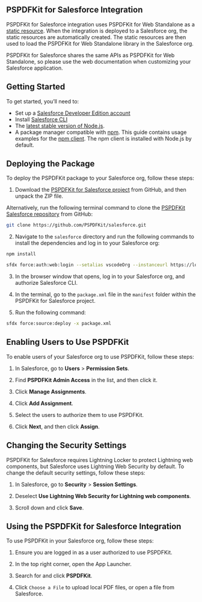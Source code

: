 ## PSPDFKit for Salesforce Integration

PSPDFKit for Salesforce integration uses PSPDFKit for Web Standalone as a [static resource][]. When the integration is deployed to a Salesforce org, the static resources are automatically created. The static resources are then used to load the PSPDFKit for Web Standalone library in the Salesforce org.

PSPDFKit for Salesforce shares the same APIs as PSPDFKit for Web Standalone, so please use the web documentation when customizing your Salesforce application.

## Getting Started

To get started, you’ll need to:

- Set up a [Salesforce Developer Edition account][developer account]
- Install [Salesforce CLI][]
- The [latest stable version of Node.js][node.js].
- A package manager compatible with [npm][about-npm]. This guide contains usage examples for the [npm client][npm-client]. The npm client is installed with Node.js by default.

## Deploying the Package

To deploy the PSPDFKit package to your Salesforce org, follow these steps:

1. Download the [PSPDFKit for Salesforce project][repo] from GitHub, and then unpack the ZIP file.

Alternatively, run the following terminal command to clone the [PSPDFKit Salesforce repository][repo] from GitHub:

```bash
git clone https://github.com/PSPDFKit/salesforce.git
```

2. Navigate to the `salesforce` directory and run the following commands to install the dependencies and log in to your Salesforce org:

```bash
npm install

sfdx force:auth:web:login --setalias vscodeOrg --instanceurl https://login.salesforce.com --setdefaultusername
```

3. In the browser window that opens, log in to your Salesforce org, and authorize Salesforce CLI.

4. In the terminal, go to the `package.xml` file in the `manifest` folder within the PSPDFKit for Salesforce project.

5. Run the following command:

```bash
sfdx force:source:deploy -x package.xml
```

## Enabling Users to Use PSPDFKit

To enable users of your Salesforce org to use PSPDFKit, follow these steps:

1. In Salesforce, go to **Users** > **Permission Sets**.

2. Find **PSPDFKit Admin Access** in the list, and then click it.

3. Click **Manage Assignments**.

4. Click **Add Assignment**.

5. Select the users to authorize them to use PSPDFKit.

6. Click **Next**, and then click **Assign**.

## Changing the Security Settings

PSPDFKit for Salesforce requires Lightning Locker to protect Lightning web components, but Salesforce uses Lightning Web Security by default. To change the default security settings, follow these steps:

1. In Salesforce, go to **Security** > **Session Settings**.

2. Deselect **Use Lightning Web Security for Lightning web components**.

3. Scroll down and click **Save**.

## Using the PSPDFKit for Salesforce Integration

To use PSPDFKit in your Salesforce org, follow these steps:

1. Ensure you are logged in as a user authorized to use PSPDFKit.

2. In the top right corner, open the App Launcher.

3. Search for and click **PSPDFKit**.

4. Click `Choose a File` to upload local PDF files, or open a file from Salesforce.


[support team]: https://support.pspdfkit.com/hc/en-us/requests/new
[Salesforce]: https://www.salesforce.org/
[free]: /try/
[demo]: https://pspdfkit.com/demo/
[visual studio code]: https://code.visualstudio.com/
[developer account]: https://developer.salesforce.com/signup
[Salesforce CLI]: https://developer.salesforce.com/tools/sfdxcli
[repo]: https://github.com/PSPDFKit/salesforce/archive/refs/heads/master.zip
[auth]: https://developer.salesforce.com/docs/atlas.en-us.sfdx_cli_reference.meta/sfdx_cli_reference/cli_reference_auth_web.htm
[permission]: https://help.salesforce.com/s/articleView?id=sf.perm_sets_overview.htm&type=5
[node.js]: https://nodejs.org/en/download/
[about-npm]: https://docs.npmjs.com/about-npm
[npm-client]: https://docs.npmjs.com/cli/v7/commands/npm
[static resource]: https://help.salesforce.com/s/articleView?id=sf.pages_static_resources.htm&type=5
